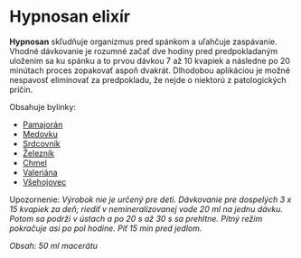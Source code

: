 Hypnosan elixír 
================

**Hypnosan** skľudňuje organizmus pred spánkom a uľahčuje zaspávanie. Vhodné
dávkovanie je rozumné začať dve hodiny pred predpokladaným uložením sa ku spánku
a to prvou dávkou 7 až 10 kvapiek a následne po 20 minútach proces zopakovať
aspoň dvakrát. Dlhodobou aplikáciou je možné nespavosť eliminovať za
predpokladu, že nejde o niektorú z patologických príčin.

Obsahuje bylinky:

* [Pamajorán](/sip/bylinky/pamajoran-obycajny)
* [Medovku](/sip/bylinky/pamajoran-obycajny)
* [Srdcovník](/sip/bylinky/srdcovnik-obycajny)
* [Železník](/sip/bylinky/srdcovnik-obycajny)
* [Chmel](/sip/bylinky/chmel-obycajny)
* [Valeriána](/sip/bylinky/valeriana-lekarska)
* [Všehojovec](/sip/bylinky/vsehojovec-stetinaty)

Upozornenie: *Výrobok nie je určený pre deti. Dávkovanie pre dospelých 3 x 15
kvapiek za deň; riediť v nemineralizovanej vode 20 ml na jednu dávku. Potom sa
podrží v ústach a po 20 s až 30 s sa prehltne. Pitný režim pokračuje asi po pol
hodine. Piť 15 min pred jedlom.*

*Obsah: 50 ml macerátu*

